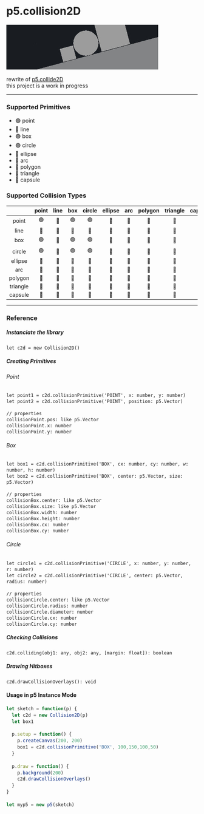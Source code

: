 # p5.collision2D

![banner](/banner.jpg)

rewrite of [p5.collide2D](https://github.com/bmoren/p5.collide2D) <br/> this project is a work in progress

-----

### Supported Primitives

 - :green_circle:   point
 - :red_circle:     line
 - :green_circle:   box
 - :green_circle:   circle
 - :red_circle:     ellipse
 - :red_circle:     arc
 - :red_circle:     polygon
 - :red_circle:     triangle
 - :red_circle:     capsule


### Supported Collision Types

|               | point         | line          | box           | circle        | ellipse       | arc           | polygon       | triangle      | capsule       |
| :-----------: | :-----------: | :-----------: | :-----------: | :-----------: | :-----------: | :-----------: | :-----------: | :-----------: | :-----------: |
| point         |:green_circle: |:red_circle:   |:green_circle: |:green_circle: |:red_circle:   |:red_circle:   |:red_circle:   |:red_circle:   |:red_circle:   |
| line          |:red_circle:   |:red_circle:   |:red_circle:   |:red_circle:   |:red_circle:   |:red_circle:   |:red_circle:   |:red_circle:   |:red_circle:   |
| box           |:green_circle: |:red_circle:   |:green_circle: |:green_circle: |:red_circle:   |:red_circle:   |:red_circle:   |:red_circle:   |:red_circle:   |
| circle        |:green_circle: |:red_circle:   |:green_circle: |:green_circle: |:red_circle:   |:red_circle:   |:red_circle:   |:red_circle:   |:red_circle:   |
| ellipse       |:red_circle:   |:red_circle:   |:red_circle:   |:red_circle:   |:red_circle:   |:red_circle:   |:red_circle:   |:red_circle:   |:red_circle:   |
| arc           |:red_circle:   |:red_circle:   |:red_circle:   |:red_circle:   |:red_circle:   |:red_circle:   |:red_circle:   |:red_circle:   |:red_circle:   |
| polygon       |:red_circle:   |:red_circle:   |:red_circle:   |:red_circle:   |:red_circle:   |:red_circle:   |:red_circle:   |:red_circle:   |:red_circle:   |
| triangle      |:red_circle:   |:red_circle:   |:red_circle:   |:red_circle:   |:red_circle:   |:red_circle:   |:red_circle:   |:red_circle:   |:red_circle:   |
| capsule       |:red_circle:   |:red_circle:   |:red_circle:   |:red_circle:   |:red_circle:   |:red_circle:   |:red_circle:   |:red_circle:   |:red_circle:   |

____

### Reference

##### Instanciate the library

```
let c2d = new Collision2D()
```
##### Creating Primitives

###### Point

```
let point1 = c2d.collisionPrimitive('POINT', x: number, y: number)
let point2 = c2d.collisionPrimitive('POINT', position: p5.Vector)

// properties
collisionPoint.pos: like p5.Vector
collisionPoint.x: number
collisionPoint.y: number
```

###### Box

```
let box1 = c2d.collisionPrimitive('BOX', cx: number, cy: number, w: number, h: number)
let box2 = c2d.collisionPrimitive('BOX', center: p5.Vector, size: p5.Vector)

// properties
collisionBox.center: like p5.Vector
collisionBox.size: like p5.Vector
collisionBox.width: number
collisionBox.height: number
collisionBox.cx: number
collisionBox.cy: number
```

###### Circle

```
let circle1 = c2d.collisionPrimitive('CIRCLE', x: number, y: number, r: number)
let circle2 = c2d.collisionPrimitive('CIRCLE', center: p5.Vector, radius: number)

// properties
collisionCircle.center: like p5.Vector
collisionCircle.radius: number
collisionCircle.diameter: number
collisionCircle.cx: number
collisionCircle.cy: number
```

##### Checking Collisions

```
c2d.colliding(obj1: any, obj2: any, [margin: float]): boolean
```

##### Drawing Hitboxes

```
c2d.drawCollisionOverlays(): void
```

#### Usage in p5 Instance Mode

```js
let sketch = function(p) {
  let c2d = new Collision2D(p)
  let box1

  p.setup = function() {
    p.createCanvas(200, 200)
    box1 = c2d.collisionPrimitive('BOX', 100,150,100,50)
  }

  p.draw = function() {
    p.background(200)
    c2d.drawCollisionOverlays()
  }
}

let myp5 = new p5(sketch)
```
